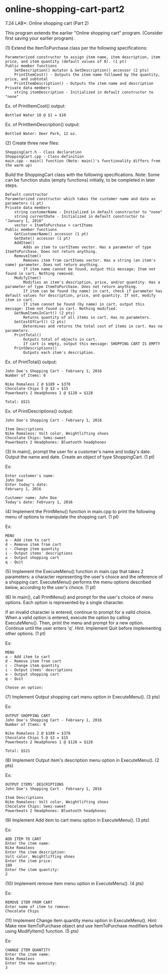 # online-shopping-cart-part2

7.24 LAB*: Online shopping cart (Part 2)

This program extends the earlier "Online shopping cart" program. (Consider first saving your earlier program).

(1) Extend the ItemToPurchase class per the following specifications:

    Parameterized constructor to assign item name, item description, item price, and item quantity (default values of 0). (1 pt)
    Public member functions
        SetDescription() mutator & GetDescription() accessor (2 pts)
        PrintItemCost() - Outputs the item name followed by the quantity, price, and subtotal
        PrintItemDescription() - Outputs the item name and description
    Private data members
        string itemDescription - Initialized in default constructor to "none"

Ex. of PrintItemCost() output:

    Bottled Water 10 @ $1 = $10


Ex. of PrintItemDescription() output:

    Bottled Water: Deer Park, 12 oz.


(2) Create three new files:

    ShoppingCart.h - Class declaration
    ShoppingCart.cpp - Class definition
    main.cpp - main() function (Note: main()'s functionality differs from the warm up)

Build the ShoppingCart class with the following specifications. Note: Some can be function stubs (empty functions) initially, to be completed in later steps.

    Default constructor
    Parameterized constructor which takes the customer name and date as parameters (1 pt)
    Private data members
        string customerName - Initialized in default constructor to "none"
        string currentDate - Initialized in default constructor to "January 1, 2016"
        vector < ItemToPurchase > cartItems
    Public member functions
        GetCustomerName() accessor (1 pt)
        GetDate() accessor (1 pt)
        AddItem()
            Adds an item to cartItems vector. Has a parameter of type ItemToPurchase. Does not return anything.
        RemoveItem()
            Removes item from cartItems vector. Has a string (an item's name) parameter. Does not return anything.
            If item name cannot be found, output this message: Item not found in cart. Nothing removed.
        ModifyItem()
            Modifies an item's description, price, and/or quantity. Has a parameter of type ItemToPurchase. Does not return anything.
            If item can be found (by name) in cart, check if parameter has default values for description, price, and quantity. If not, modify item in cart.
            If item cannot be found (by name) in cart, output this message: Item not found in cart. Nothing modified.
        GetNumItemsInCart() (2 pts)
            Returns quantity of all items in cart. Has no parameters.
        GetCostOfCart() (2 pts)
            Determines and returns the total cost of items in cart. Has no parameters.
        PrintTotal()
            Outputs total of objects in cart.
            If cart is empty, output this message: SHOPPING CART IS EMPTY
        PrintDescriptions()
            Outputs each item's description.


Ex. of PrintTotal() output:

    John Doe's Shopping Cart - February 1, 2016
    Number of Items: 8

    Nike Romaleos 2 @ $189 = $378
    Chocolate Chips 5 @ $3 = $15
    Powerbeats 2 Headphones 1 @ $128 = $128

    Total: $521


Ex. of PrintDescriptions() output:

    John Doe's Shopping Cart - February 1, 2016

    Item Descriptions
    Nike Romaleos: Volt color, Weightlifting shoes
    Chocolate Chips: Semi-sweet
    Powerbeats 2 Headphones: Bluetooth headphones


(3) In main(), prompt the user for a customer's name and today's date. Output the name and date. Create an object of type ShoppingCart. (1 pt)

Ex:

    Enter customer's name:
    John Doe
    Enter today's date:
    February 1, 2016

    Customer name: John Doe
    Today's date: February 1, 2016


(4) Implement the PrintMenu() function in main.cpp to print the following menu of options to manipulate the shopping cart. (1 pt)

Ex:

    MENU
    a - Add item to cart
    d - Remove item from cart
    c - Change item quantity
    i - Output items' descriptions
    o - Output shopping cart
    q - Quit


(5) Implement the ExecuteMenu() function in main.cpp that takes 2 parameters: a character representing the user's choice and the reference of a shopping cart. ExecuteMenu() performs the menu options described below, according to the user's choice. (1 pt)


(6) In main(), call PrintMenu() and prompt for the user's choice of menu options. Each option is represented by a single character.

If an invalid character is entered, continue to prompt for a valid choice. When a valid option is entered, execute the option by calling ExecuteMenu(). Then, print the menu and prompt for a new option. Continue until the user enters 'q'. Hint: Implement Quit before implementing other options. (1 pt)

Ex:

    MENU
    a - Add item to cart
    d - Remove item from cart
    c - Change item quantity
    i - Output items' descriptions
    o - Output shopping cart
    q - Quit

    Choose an option:


(7) Implement Output shopping cart menu option in ExecuteMenu(). (3 pts)

Ex:

    OUTPUT SHOPPING CART
    John Doe's Shopping Cart - February 1, 2016
    Number of Items: 8

    Nike Romaleos 2 @ $189 = $378
    Chocolate Chips 5 @ $3 = $15
    Powerbeats 2 Headphones 1 @ $128 = $128

    Total: $521


(8) Implement Output item's description menu option in ExecuteMenu(). (2 pts)

Ex:

    OUTPUT ITEMS' DESCRIPTIONS
    John Doe's Shopping Cart - February 1, 2016

    Item Descriptions
    Nike Romaleos: Volt color, Weightlifting shoes
    Chocolate Chips: Semi-sweet
    Powerbeats 2 Headphones: Bluetooth headphones


(9) Implement Add item to cart menu option in ExecuteMenu(). (3 pts)

Ex:

    ADD ITEM TO CART
    Enter the item name:
    Nike Romaleos
    Enter the item description:
    Volt color, Weightlifting shoes
    Enter the item price:
    189
    Enter the item quantity:
    2


(10) Implement remove item menu option in ExecuteMenu(). (4 pts)

Ex:

    REMOVE ITEM FROM CART
    Enter name of item to remove:
    Chocolate Chips


(11) Implement Change item quantity menu option in ExecuteMenu(). Hint: Make new ItemToPurchase object and use ItemToPurchase modifiers before using ModifyItem() function. (5 pts)

Ex:

    CHANGE ITEM QUANTITY
    Enter the item name:
    Nike Romaleos
    Enter the new quantity:
    3
